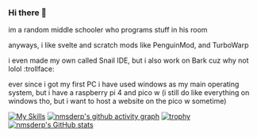 ### Hi there 👋
im a random middle schooler who programs stuff in his room
  
anyways, i like svelte and scratch mods like PenguinMod, and TurboWarp
  
i even made my own called Snail IDE, but i also work on Bark cuz why not lolol :trollface:
  
ever since i got my first PC i have used windows as my main operating system, but i have a raspberry pi 4 and pico w (i still do like everything on windows tho, but i want to host a website on the pico w sometime)
  
[![My Skills](https://skillicons.dev/icons?i=js,html,svelte,robloxstudio,py,vscode,raspberrypi,nodejs,vercel,github,lua,replit)](https://skillicons.dev)
[![nmsderp's github activity graph](https://github-readme-activity-graph.vercel.app/graph?username=nmsderp)](https://github.com/ashutosh00710/github-readme-activity-graph)
[![trophy](https://github-profile-trophy.vercel.app/?username=nmsderp&theme=onedark)](https://github.com/ryo-ma/github-profile-trophy)
[![nmsderp's GitHub stats](https://github-readme-stats.vercel.app/api?username=nmsderp)](https://github.com/anuraghazra/github-readme-stats)
